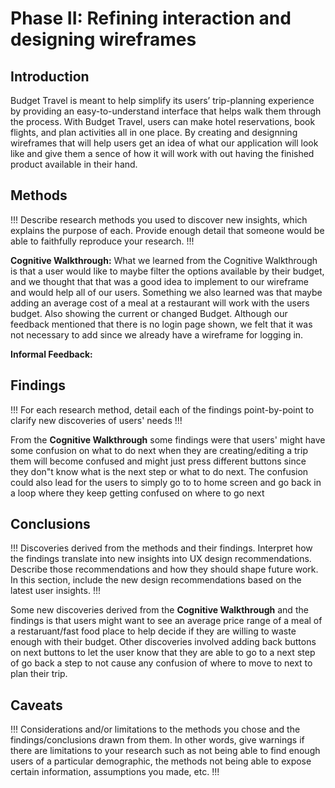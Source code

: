 # Phase II: Refining interaction and designing wireframes

## Introduction

Budget Travel is meant to help simplify its users’ trip-planning experience by providing an easy-to-understand interface that helps walk them through the process. With Budget Travel, users can make hotel reservations, book flights, and plan activities all in one place. By creating and designning wireframes that will help users get an idea of what our application will look like and give them a sence of how it will work with out having the finished product available in their hand.

## Methods

!!! Describe research methods you used to discover new insights, which explains the purpose of each. Provide enough detail that someone would be able to faithfully reproduce your research. !!!

**Cognitive Walkthrough:** What we learned from the Cognitive Walkthrough is that a user would like to maybe filter the options available by their budget, and we thought that that was a good idea to implement to our wireframe and would help all of our users. Something we also learned was that maybe adding an average cost of a meal at a restaurant will work with the users budget. Also showing the current or changed Budget. Although our feedback mentioned that there is no login page shown, we felt that it was not necessary to add since we already have a wireframe for logging in. 

**Informal Feedback:**


## Findings

!!! For each research method, detail each of the findings point-by-point to clarify new discoveries of users' needs !!!

From the **Cognitive Walkthrough** some findings were that users' might have some confusion on what to do next when they are creating/editing a trip them will become confused and might just press different buttons since they don"t know what is the next step or what to do next. The confusion could also lead for the users to simply go to to home screen and go back in a loop where they keep getting confused on where to go next

## Conclusions

!!! Discoveries derived from the methods and their findings. Interpret how the findings translate into new insights into UX design recommendations. Describe those recommendations and how they should shape future work. In this section, include the new design recommendations based on the latest user insights. !!!

Some new discoveries derived from the **Cognitive Walkthrough** and the findings is that users might want to see an average price range of a meal of a restaruant/fast food place to help decide if they are willing to waste enough with their budget. Other discoveries involved adding back buttons on next buttons to let the user know that they are able to go to a next step of go back a step to not cause any confusion of where to move to next to plan their trip. 

## Caveats

!!! Considerations and/or limitations to the methods you chose and the findings/conclusions drawn from them. In other words, give warnings if there are limitations to your research such as not being able to find enough users of a particular demographic, the methods not being able to expose certain information, assumptions you made, etc. !!!
